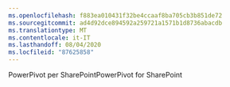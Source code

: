 ```yaml
---
ms.openlocfilehash: f883ea010431f32be4ccaaf8ba705cb3b851de72
ms.sourcegitcommit: ad4d92dce894592a259721a1571b1d8736abacdb
ms.translationtype: MT
ms.contentlocale: it-IT
ms.lasthandoff: 08/04/2020
ms.locfileid: "87625858"
---
```

<span data-ttu-id="808f4-101">PowerPivot per SharePoint</span><span class="sxs-lookup"><span data-stu-id="808f4-101">PowerPivot for SharePoint</span></span>
